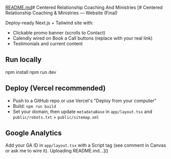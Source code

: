 [README.md](https://github.com/user-attachments/files/22523662/README.md)# Centered
Relationship Coaching And Ministries
[# Centered Relationship Coaching & Ministries — Website (Final)

Deploy-ready Next.js + Tailwind site with:
- Clickable promo banner (scrolls to Contact)
- Calendly wired on Book a Call buttons (replace with your real link)
- Testimonials and current content

## Run locally
npm install
npm run dev

## Deploy (Vercel recommended)
- Push to a GitHub repo or use Vercel's "Deploy from your computer"
- Build: `npm run build`
- Set your domain, then update `metadataBase` in `app/layout.tsx` and `public/robots.txt` + `public/sitemap.xml`

## Google Analytics
Add your GA ID in `app/layout.tsx` with a Script tag (see comment in Canvas or ask me to wire it).
Uploading README.md…]()
